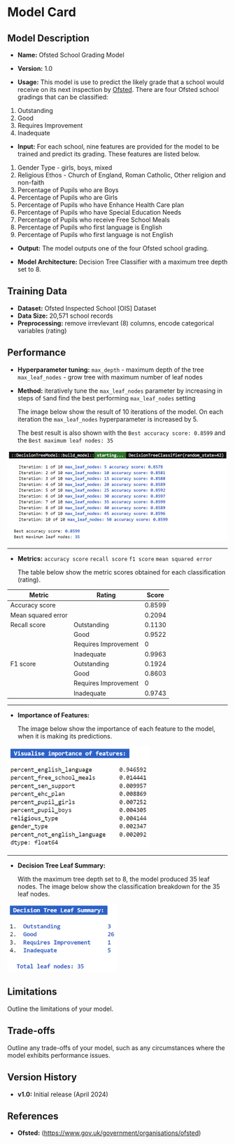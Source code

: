 # Model Card

## Model Description

- **Name:** Ofsted School Grading Model

- **Version:** 1.0

- **Usage:** This model is use to predict the likely grade that a school would receive on its next inspection by [Ofsted](https://www.gov.uk/government/organisations/ofsted). There are four Ofsted school gradings that can be classified:
1. Outstanding
2. Good
3. Requires Improvement
4. Inadequate

- **Input:** For each school, nine features are provided for the model to be trained and predict its grading. These features are listed below.
1. Gender Type - girls, boys, mixed
2. Religious Ethos - Church of England, Roman Catholic, Other religion and non-faith
3. Percentage of Pupils who are Boys
4. Percentage of Pupils who are Girls
5. Percentage of Pupils who have Enhance Health Care plan
6. Percentage of Pupils who have Special Education Needs
7. Percentage of Pupils who receive Free School Meals
8. Percentage of Pupils who first language is English
9. Percentage of Pupils who first language is not English


- **Output:** The model outputs one of the four Ofsted school grading.

- **Model Architecture:** Decision Tree Classifier with a maximum tree depth set to 8.

## Training Data

- **Dataset:** Ofsted Inspected School [OIS] Dataset
- **Data Size:** 20,571 school records
- **Preprocessing:** remove irrevlevant (8) columns, encode categorical variables (rating)

## Performance

- **Hyperparameter tuning:** `max_depth` - maximum depth of the tree `max_leaf_nodes` - grow tree with maximum number of leaf nodes

- **Method:** iteratively tune the `max_leaf_nodes` parameter by increasing in steps of `5`and find the best performing `max_leaf_nodes` setting

   The image below show the result of 10 iterations of the model. On each iteration the `max_leaf_nodes` hyperparameter is increased by 5.

   The best result is also shown with the `Best accuracy score: 0.8599` and the `Best maximum leaf nodes: 35`

 <div>
	<img style="width:700px" src="https://github.com/wrm65/Capstone-Project-2024/blob/main/images/decision_tree_01.png">
 </div>

---

- **Metrics:** `accuracy score` `recall score` `f1 score` `mean squared error`

   The table below show the metric scores obtained for each classification (rating).
	
| Metric | Rating | Score |
| --- | -- | --- |
| Accuracy score | &nbsp; | 0.8599 |
| Mean squared error | &nbsp; | 0.2094 |
| Recall score | Outstanding | 0.1130 |
| &nbsp; | Good | 0.9522 |
| &nbsp; | Requires Improvement | 0 |
| &nbsp; | Inadequate | 0.9963 |
| F1 score | Outstanding | 0.1924 |
| &nbsp; | Good | 0.8603 |
| &nbsp; | Requires Improvement | 0 |
| &nbsp; | Inadequate | 0.9743 |

---

- **Importance of Features:** 

   The image below show the importance of each feature to the model, when it is making its predictions.
	
 <div>
	<img style="width:325px" src="https://github.com/wrm65/Capstone-Project-2024/blob/main/images/decision_tree_02.png">
 </div>

---

- **Decision Tree Leaf Summary:**

   With the maximum tree depth set to 8, the model produced 35 leaf nodes. The image below show the classification breakdown for the 35 leaf nodes.

 <div>
	<img style="width:250px" src="https://github.com/wrm65/Capstone-Project-2024/blob/main/images/decision_tree_03.png">
 </div>


## Limitations

Outline the limitations of your model.

## Trade-offs

Outline any trade-offs of your model, such as any circumstances where the model exhibits performance issues. 

## Version History

- **v1.0:**  Initial release (April 2024)

## References

- **Ofsted:** (https://www.gov.uk/government/organisations/ofsted)
